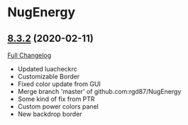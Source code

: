 # NugEnergy

## [8.3.2](https://github.com/rgd87/NugEnergy/tree/8.3.2) (2020-02-11)
[Full Changelog](https://github.com/rgd87/NugEnergy/compare/8.3.1...8.3.2)

- Updated luacheckrc  
- Customizable Border  
- Fixed color update from GUI  
- Merge branch 'master' of github.com:rgd87/NugEnergy  
- Some kind of fix from PTR  
- Custom power colors panel  
- New backdrop border  
